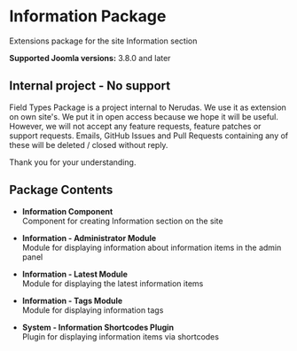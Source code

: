 # Information Package
Extensions package for the site Information section

**Supported Joomla versions:** 3.8.0 and later  


## Internal project - No support
Field Types Package is a project internal to Nerudas. We use it as extension on own site's. We put it in open access because we hope it will be useful. However, we will not accept any feature requests, feature patches or support requests. Emails, GitHub Issues and Pull Requests containing any of these will be deleted / closed without reply.

Thank you for your understanding.


## Package Contents
* **Information Component**  
Component for creating Information section on the site

* **Information - Administrator Module**  
Module for displaying information about information items in the admin panel

* **Information - Latest Module**  
Module for displaying the latest information items

* **Information - Tags Module**  
Module for displaying information tags

* **System - Information Shortcodes Plugin**  
Plugin for displaying information items via shortcodes